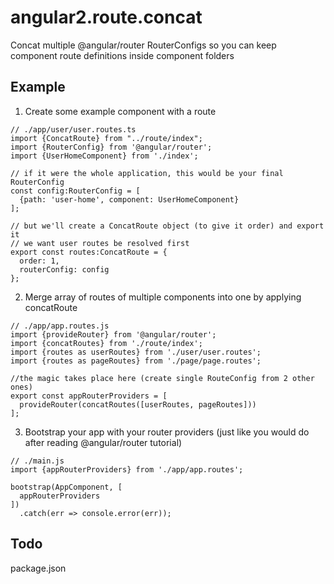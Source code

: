 # angular2.route.concat
Concat multiple @angular/router RouterConfigs so you can keep component route definitions inside component folders

## Example

1. Create some example component with a route
  ```
  // ./app/user/user.routes.ts
  import {ConcatRoute} from "../route/index";
  import {RouterConfig} from '@angular/router';
  import {UserHomeComponent} from './index';
  
  // if it were the whole application, this would be your final RouterConfig
  const config:RouterConfig = [
    {path: 'user-home', component: UserHomeComponent}
  ];
  
  // but we'll create a ConcatRoute object (to give it order) and export it
  // we want user routes be resolved first
  export const routes:ConcatRoute = {
    order: 1,
    routerConfig: config
  };
  ```
2. Merge array of routes of multiple components into one  by applying concatRoute
  ```
  // ./app/app.routes.js
  import {provideRouter} from '@angular/router';
  import {concatRoutes} from './route/index';
  import {routes as userRoutes} from './user/user.routes';
  import {routes as pageRoutes} from './page/page.routes';
  
  //the magic takes place here (create single RouteConfig from 2 other ones)
  export const appRouterProviders = [
    provideRouter(concatRoutes([userRoutes, pageRoutes]))
  ];
  ```
3. Bootstrap your app with your router providers (just like you would do after reading @angular/router tutorial)
  ```
  // ./main.js
  import {appRouterProviders} from './app/app.routes';
  
  bootstrap(AppComponent, [
    appRouterProviders
  ])
    .catch(err => console.error(err));
  ```
  
## Todo

package.json

